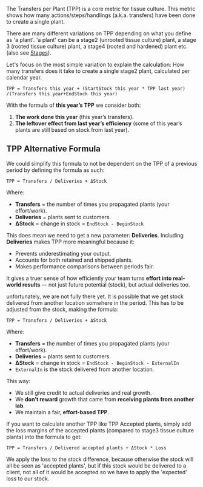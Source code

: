 The Transfers per Plant (TPP) is a core metric for tissue culture. This metric shows how many actions/steps/handlings (a.k.a. transfers) have been done to create a single plant.

There are many different variations on TPP depending on what you define as 'a plant'. 'a plant' can be a stage2 (unrooted tissue culture) plant, a stage 3 (rooted tissue culture) plant, a stage4 (rooted and hardened) plant etc. (also see [Stages](Stages.md)).

Let's focus on the most simple variation to explain the calculation: How many transfers does it take to create a single stage2 plant, calculated per calendar year.

`TPP = Transfers this year + (StartStock this year * TPP last year)​/(Transfers this year+EndStock this year)`

With the formula of **this year’s TPP** we consider both:
1. **The work done this year** (this year’s transfers).
2. **The leftover effect from last year’s efficiency** (some of this year’s plants are still based on stock from last year).

## TPP Alternative Formula
We could simplify this formula to not be dependent on the TPP of a previous period by defining the formula as such:

`TPP = Transfers / Deliveries + ΔStock`

Where:
- **Transfers** = the number of times you propagated plants (your effort/work).
- **Deliveries** = plants sent to customers.
- **ΔStock** = change in stock = `EndStock - BeginStock`

This does mean we need to get a new parameter: **Deliveries**. Including **Deliveries** makes TPP more meaningful because it:
- Prevents underestimating your output.
- Accounts for both retained and shipped plants.
- Makes performance comparisons between periods fair.

It gives a truer sense of how efficiently your team turns **effort into real-world results** — not just future potential (stock), but actual deliveries too.

unfortunately, we are not fully there yet. It is possible that we get stock delivered from another location somwhere in the period. This has to be adjusted from the stock, making the formula:

`TPP = Transfers / Deliveries + ΔStock`

Where:
- **Transfers** = the number of times you propagated plants (your effort/work).
- **Deliveries** = plants sent to customers.
- **ΔStock** = change in stock = `EndStock - BeginStock - ExternalIn`
-  `ExternalIn` is the stock delivered from another location.

This way:
- We still give credit to actual deliveries and real growth.
- We **don’t reward** growth that came from **receiving plants from another lab**.
- We maintain a fair, **effort-based TPP**.

If you want to calculate another TPP like TPP Accepted plants, simply add the loss margins of the accepted plants (compared to stage3 tissue culture plants) into the formula to get:

`TPP = Transfers / Delivered accepted plants + ΔStock * Loss`

We apply the loss to the stock difference, because otherwise the stock will all be seen as 'accepted plants', but if this stock would be delivered to a client, not all of it would be accepted so we have to apply the 'expected' loss to our stock.
